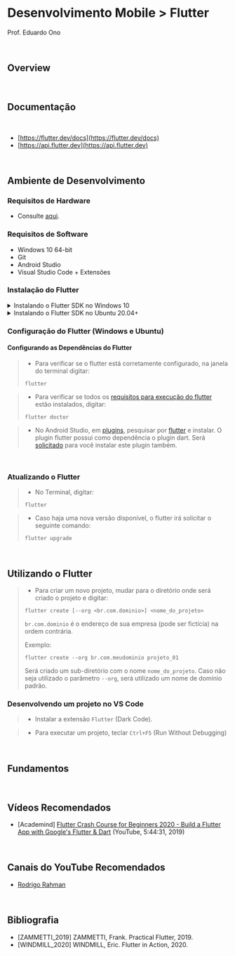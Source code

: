 # Desenvolvimento Mobile > Flutter

Prof. Eduardo Ono

<br>

## Overview
<br>

## Documentação
<br>

* [https://flutter.dev/docs](https://flutter.dev/docs)
* [https://api.flutter.dev](https://api.flutter.dev)

<br>

## Ambiente de Desenvolvimento

### Requisitos de Hardware

* Consulte [aqui](../../ambiente-de-desenvolvimento/).

### Requisitos de Software

* Windows 10 64-bit
* Git
* Android Studio
* Visual Studio Code + Extensões

### Instalação do Flutter

<details>
  <summary>Instalando o Flutter SDK no Windows 10</summary>

> Site do desenvolvedor:
> * https://flutter.dev/docs/get-started/install/windows/

> * Baixar o arquivo .zip (~700 MB) e descompactá-lo em um diretório de sua preferência, por exemplo, C:\src ou C:\. Será criado um sub-diretório chamado flutter.
>
> Obs.: **Não** instalar (descompactar) o flutter em um diretório que requeira privilégios elevados, por exemplo, "C:\Arquivos de Programas".

> * Adicionar o diretório `<path>\flutter\bin` na variável de ambiente `Path` do Windows.

</details>

<details>
  <summary>Instalando o Flutter SDK no Ubuntu 20.04+</summary>

* No Terminal, digitar o comando:

```sh
sudo snap install flutter --classic
```

* Após a instalação, digitar o comando:

```sh
flutter
```

Aguardar a instalação do Flutter.

</details>

### Configuração do Flutter (Windows e Ubuntu)

#### Configurando as Dependências do Flutter

> * Para verificar se o flutter está corretamente configurado, na janela do terminal digitar:
>
> ```
> flutter
> ```

> * Para verificar se todos os [requisitos para execução do flutter](figuras/flutter-doctor-erros.png) estão instalados, digitar:
>
> ```
> flutter doctor
> ```

> * No Android Studio, em [plugins](figuras/android-studio-plugins.png), pesquisar por [flutter](figuras/android-studio-plugins-flutter.png) e instalar. O plugin flutter possui como dependência o plugin dart. Será [solicitado](figuras/android-studio-plugins-dart.png) para você instalar este plugin também.

<br>

### Atualizando o Flutter

> * No Terminal, digitar:
>
>  ```
>  flutter
>  ```

> * Caso haja uma nova versão disponível, o flutter irá solicitar o seguinte comando:
>
>  ```
>  flutter upgrade
>  ```

<br>


## Utilizando o Flutter

> * Para criar um novo projeto, mudar para o diretório onde será criado o projeto e digitar:
>
> ```
> flutter create [--org <br.com.dominio>] <nome_do_projeto>
> ```
>
> `br.com.dominio` é o endereço de sua empresa (pode ser fictícia) na ordem contrária.
>
> Exemplo:
>
> ```
> flutter create --org br.com.meudominio projeto_01
> ```
>
> Será criado um sub-diretório com o nome `nome_do_projeto`.
> Caso não seja utilizado o parâmetro `--org`, será utilizado um nome de domínio padrão.

### Desenvolvendo um projeto no VS Code

> * Instalar a extensão `Flutter` (Dark Code).

> * Para executar um projeto, teclar `Ctrl+F5` (Run Without Debugging)

<br>

## Fundamentos

<br>

## Vídeos Recomendados

* [Academind] [Flutter Crash Course for Beginners 2020 - Build a Flutter App with Google's Flutter & Dart](https://www.youtube.com/watch?v=x0uinJvhNxI) (YouTube, 5:44:31, 2019)

<br>

## Canais do YouTube Recomendados

* [Rodrigo Rahman](https://www.youtube.com/channel/UC5hvPObwya8kzWWB-wmVlXg)

<br>

## Bibliografia

* [ZAMMETTI_2019] ZAMMETTI, Frank. Practical Flutter, 2019.
* [WINDMILL_2020] WINDMILL, Eric. Flutter in Action, 2020.
